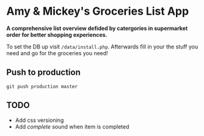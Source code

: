 # Amy & Mickey's Groceries List App

**A comprehensive list overview defided by catergories in supermarket order for better shopping experiences.**

To set the DB up visit ```/data/install.php```.
Afterwards fill in your the stuff you need and go for the groceries you need!

## Push to production
```git push production master```

## TODO

* Add css versioning
* Add _complete_ sound when item is completed
